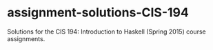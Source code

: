 # assignment-solutions-CIS-194
Solutions for the CIS 194: Introduction to Haskell (Spring 2015) course assignments.

